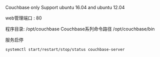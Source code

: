 Couchbase only Support ubuntu 16.04 and ubuntu 12.04

web管理端口 : 80


程序目录: /opt/couchbase
Couchbase系列命令路径 /opt/couchbase/bin

服务启停 

`systemctl start/restart/stop/status couchbase-server`
